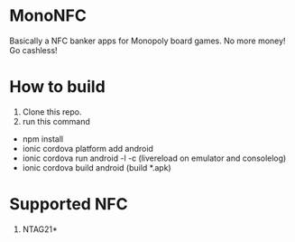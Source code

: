 # MonoNFC
Basically a NFC banker apps for Monopoly board games. No more money! Go cashless!

# How to build
1. Clone this repo.
2. run this command
  - npm install
  - ionic cordova platform add android
  - ionic cordova run android -l -c (livereload on emulator and consolelog)
  - ionic cordova build android (build *.apk)
 
# Supported NFC
1. NTAG21*
